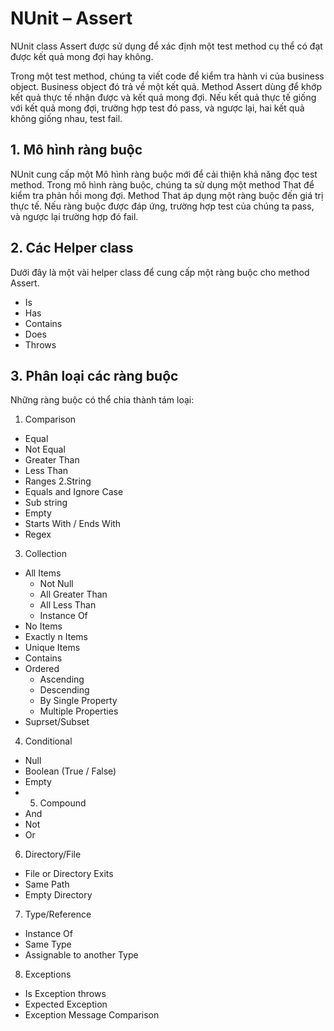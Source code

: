 NUnit – Assert 
=====================
NUnit class Assert được sử dụng để xác định một test method cụ thể có đạt được kết quả mong đợi hay không.

Trong một test method, chúng ta viết code để kiểm tra hành vi của business object. Business object đó trả về một kết quả. 
Method Assert dùng để khớp kết quả thực tế nhận được và kết quả mong đợi. Nếu kết quả thực tế giống với kết quả mong đợi, trường hợp test đó pass, và ngược lại,
hai kết quả không giống nhau, test fail.

## 1. Mô hình ràng buộc
NUnit cung cấp một Mô hình ràng buộc mới để cải thiện khả năng đọc test method. Trong mô hình ràng buộc, chúng ta sử dụng một method That để kiểm tra phản hồi mong đợi.
Method That áp dụng một ràng buộc đến giá trị thực tế. Nếu ràng buộc được đáp ứng, trường hợp test của chúng ta pass, và ngược lại trường hợp đó fail.

## 2. Các Helper class
Dưới đây là một vài helper class để cung cấp một ràng buộc cho method Assert.
- Is
- Has
- Contains
- Does
- Throws

## 3. Phân loại các ràng buộc
Những ràng buộc có thể chia thành tám loại:

1. Comparison
 - Equal
 - Not Equal
 - Greater Than
 - Less Than
 - Ranges
2.String
 - Equals and Ignore Case
 - Sub string
 - Empty
 - Starts With / Ends With
 - Regex
3. Collection
 - All Items
   + Not Null
   + All Greater Than
   + All Less Than
   + Instance Of
 - No Items
 - Exactly n Items
 - Unique Items
 - Contains
 - Ordered
   + Ascending
   + Descending
   + By Single Property
   + Multiple Properties
 - Suprset/Subset
4. Conditional
  - Null
  - Boolean (True / False)
  - Empty
  - 5. Compound
  - And
  - Not
  - Or
6. Directory/File
 - File or Directory Exits
 - Same Path
 - Empty Directory
7. Type/Reference
  - Instance Of
  - Same Type
  - Assignable to another Type
8. Exceptions
  - Is Exception throws
  - Expected Exception
  - Exception Message Comparison
